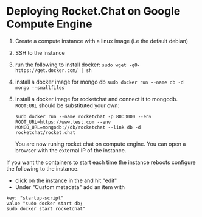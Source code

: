 # Deploying Rocket.Chat on Google Compute Engine

1. Create a compute instance with a linux image (i.e the default debian)

2. SSH to the instance

3. run the following to install docker:
    `sudo wget -qO- https://get.docker.com/ | sh`

4. install a docker image for mongo db
   `sudo docker run --name db -d mongo --smallfiles`

5. install a docker image for rocketchat and connect it to mongodb. `ROOT:URL` should be substituted your own:

   `sudo docker run --name rocketchat -p 80:3000 --env ROOT_URL=https://www.test.com --env MONGO_URL=mongodb://db/rocketchat --link db -d rocketchat/rocket.chat`

   You are now runing rocket chat on compute engine. You can open a browser with the external IP of the instance.

If you want the containers to start each time the instance reboots configure the following to the instance.

* click on the instance in the and hit "edit"
* Under "Custom metadata" add an item with
```
key: "startup-script"
value "sudo docker start db;
sudo docker start rocketchat"
```

